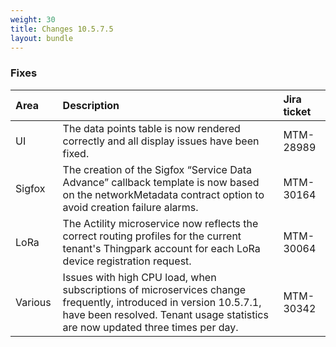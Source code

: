 ```yaml
---
weight: 30
title: Changes 10.5.7.5
layout: bundle
--- 
```


### Fixes

<table>
<colgroup>
   <col style="width: 15%;">
   <col style="width: 70%;">
   <col style="width: 15 %;">
</colgroup><thead>
<tr>
<th style="text-align:left">Area</th>
<th style="text-align:left">Description</th>
<th style="text-align:left">Jira ticket</th>
</tr>
</thead>
<tbody>
<tr>
<td style="text-align:left">UI</td>
<td style="text-align:left">The data points table is now rendered correctly and all display issues have been fixed. </td>
<td style="text-align:left">MTM-28989
</td>
</tr>
<tr>
<td style="text-align:left">Sigfox</td>
<td style="text-align:left">The creation of the Sigfox “Service Data Advance” callback template is now based on the networkMetadata contract option to avoid creation failure alarms.</td>
<td style="text-align:left">MTM-30164</td>
</tr>
<tr>
<td style="text-align:left">LoRa</td>
<td style="text-align:left">The Actility microservice now reflects the correct routing profiles for the current tenant's Thingpark account for each LoRa device registration request.</td>
<td style="text-align:left">MTM-30064
</td>
</tr>
<tr>
<td style="text-align:left">Various</td>
<td style="text-align:left">Issues with high CPU load, when subscriptions of microservices change frequently, introduced in version 10.5.7.1, have been resolved. Tenant usage statistics are now updated three times per day.</td>
<td style="text-align:left">MTM-30342
</td>
</tr>
</tbody>
</table>